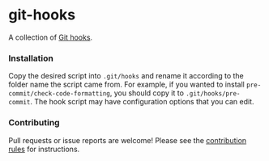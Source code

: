 git-hooks
==========

A collection of [Git hooks](https://git-scm.com/docs/githooks).


### Installation
Copy the desired script into `.git/hooks` and rename it according to the folder name the script came from. For example, if you wanted to install `pre-commit/check-code-formatting`, you should copy it to `.git/hooks/pre-commit`. The hook script may have configuration options that you can edit.


### Contributing
Pull requests or issue reports are welcome! Please see the [contribution rules](https://github.com/per1234/git-hooks/blob/master/.github/CONTRIBUTING.md) for instructions.
